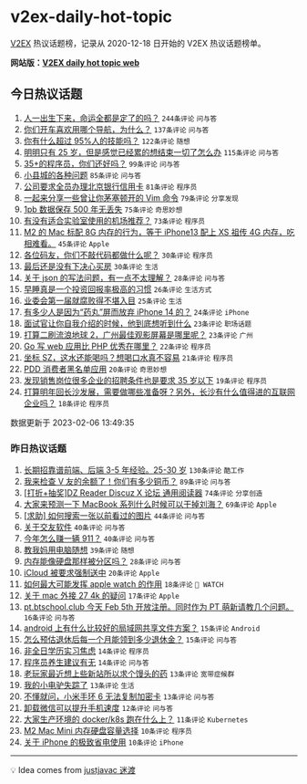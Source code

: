 # v2ex-daily-hot-topic

[V2EX](https://www.v2ex.com/) 热议话题榜，记录从 2020-12-18 日开始的 V2EX 热议话题榜单。

**网站版：[V2EX daily hot topic web](https://boojack.github.io/v2ex-daily-hot-topic-web/)**

## 今日热议话题

<!-- TODAY BEGIN -->

1. [人一出生下来，命运全都是定了的吗？](https://www.v2ex.com/t/913472) `244条评论` `问与答`
1. [你们开车喜欢用哪个导航，为什么？](https://www.v2ex.com/t/913486) `137条评论` `问与答`
1. [你有什么超过 95%人的技能吗？](https://www.v2ex.com/t/913577) `122条评论` `随想`
1. [明明只有 25 岁，但是感觉已经累的想结束一切了怎么办](https://www.v2ex.com/t/913565) `115条评论` `问与答`
1. [35+的程序员，你们还好吗？](https://www.v2ex.com/t/913468) `99条评论` `问与答`
1. [小县城的各种问题](https://www.v2ex.com/t/913477) `85条评论` `问与答`
1. [公司要求全员办理北京银行信用卡](https://www.v2ex.com/t/913597) `81条评论` `程序员`
1. [一起来分享一些曾让你茅塞顿开的 Vim 命令](https://www.v2ex.com/t/913470) `79条评论` `分享发现`
1. [1pb 数据保存 500 年无丢失](https://www.v2ex.com/t/913523) `75条评论` `奇思妙想`
1. [有没有适合实验室使用的机场推荐？](https://www.v2ex.com/t/913546) `73条评论` `程序员`
1. [M2 的 Mac 标配 8G 内存的行为，等于 iPhone13 配上 XS 祖传 4G 内存，吃相难看。](https://www.v2ex.com/t/913678) `45条评论` `Apple`
1. [各位码友，你们不敲代码都做什么呢？](https://www.v2ex.com/t/913674) `30条评论` `程序员`
1. [最后还是没有下决心买房](https://www.v2ex.com/t/913626) `30条评论` `生活`
1. [关于 json 的写法问题，有一点不太理解？](https://www.v2ex.com/t/913479) `28条评论` `问与答`
1. [早睡真是一个投资回报率极高的习惯](https://www.v2ex.com/t/913551) `26条评论` `生活方式`
1. [业委会第一届就腐败得不堪入目](https://www.v2ex.com/t/913552) `25条评论` `生活`
1. [有多少人是因为“药丸”屏而放弃 iPhone 14 的？](https://www.v2ex.com/t/913716) `24条评论` `iPhone`
1. [面试官让你自我介绍的时候，他到底想听到什么](https://www.v2ex.com/t/913507) `23条评论` `职场话题`
1. [打算二刷流浪地球 2，广州最佳观影屏幕是哪里呢？](https://www.v2ex.com/t/913499) `23条评论` `广州`
1. [Go 写 web 应用比 PHP 优秀在哪里？](https://www.v2ex.com/t/913708) `22条评论` `程序员`
1. [坐标 SZ，这水还能喝吗？想喝口水真不容易](https://www.v2ex.com/t/913516) `21条评论` `程序员`
1. [PDD 消费者黑名单应用](https://www.v2ex.com/t/913709) `20条评论` `奇思妙想`
1. [发现销售岗位很多企业的招聘条件也是要求 35 岁以下](https://www.v2ex.com/t/913500) `19条评论` `程序员`
1. [打算明年回长沙发展，需要做哪些准备呀？另外，长沙有什么值得进的互联网企业吗？](https://www.v2ex.com/t/913522) `18条评论` `程序员`

数据更新于 2023-02-06 13:49:35

<!-- TODAY END -->

### 昨日热议话题

<!-- YESTERDAY BEGIN -->

1. [长期招靠谱前端、后端 3-5 年经验。25-30 岁](https://www.v2ex.com/t/913339) `130条评论` `酷工作`
1. [我来检查 V 友的余额了！你们有多少铜币？](https://www.v2ex.com/t/913305) `89条评论` `问与答`
1. [[打折+抽奖]DZ Reader Discuz X 论坛 通用阅读器](https://www.v2ex.com/t/913297) `74条评论` `分享创造`
1. [大家来预测一下 MacBook 系列什么时候可以干掉刘海？](https://www.v2ex.com/t/913314) `69条评论` `Apple`
1. [[求助] 如何搜索一张以前看过的图片](https://www.v2ex.com/t/913386) `44条评论` `问与答`
1. [关于交友软件](https://www.v2ex.com/t/913278) `40条评论` `问与答`
1. [今年怎么赚一辆 911？](https://www.v2ex.com/t/913358) `40条评论` `问与答`
1. [教我妈用电脑随想](https://www.v2ex.com/t/913276) `39条评论` `随想`
1. [内存能像硬盘那样被分区吗？](https://www.v2ex.com/t/913266) `28条评论` `问与答`
1. [iCloud 被要求强制送中](https://www.v2ex.com/t/913413) `20条评论` `Apple`
1. [如何最大可能发挥 apple watch 的作用](https://www.v2ex.com/t/913363) `18条评论` ` WATCH`
1. [关于 mac 外接 27 4k 的疑问](https://www.v2ex.com/t/913342) `17条评论` `Apple`
1. [pt.btschool.club 今天 Feb 5th 开放注册。同时作为 PT 萌新请教几个问题。](https://www.v2ex.com/t/913270) `16条评论` `问与答`
1. [android 上有什么比较好的局域网共享文件方案？](https://www.v2ex.com/t/913410) `15条评论` `Android`
1. [怎么预估退休后每一个月能领到多少退休金？](https://www.v2ex.com/t/913296) `15条评论` `问与答`
1. [非全日学历实习焦虑](https://www.v2ex.com/t/913419) `14条评论` `程序员`
1. [程序员养生建议有无](https://www.v2ex.com/t/913357) `14条评论` `问与答`
1. [老玩家最近想上些新站所以求个馒头的药](https://www.v2ex.com/t/913411) `13条评论` `宽带症候群`
1. [我的小电驴失踪了](https://www.v2ex.com/t/913377) `13条评论` `生活`
1. [不懂就问，小米手环 6 无法复制加密卡](https://www.v2ex.com/t/913271) `13条评论` `问与答`
1. [卸载微信可以提升手机速度](https://www.v2ex.com/t/913374) `12条评论` `问与答`
1. [大家生产环境的 docker/k8s 跑在什么上？](https://www.v2ex.com/t/913409) `11条评论` `Kubernetes`
1. [M2 Mac Mini 内存硬盘容量选择](https://www.v2ex.com/t/913446) `10条评论` `程序员`
1. [关于 iPhone 的极致省电使用](https://www.v2ex.com/t/913406) `10条评论` `iPhone`

<!-- YESTERDAY END -->

---

💡 Idea comes from [justjavac 迷渡](https://github.com/justjavac/)
